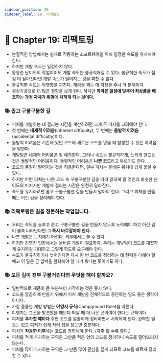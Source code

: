 ```yaml
---
sidebar_position: 20
sidebar_label: 19. 리팩토링
---
```


# 🌈 Chapter 19: 리팩토링

- 본질적인 방법에서는 실제로 작동하는 소프트웨어을 위해 일정한 속도를 유지해야 한다.
- 하지만 개발 속도는 일정하지 않다.
- 동등한 난이도의 작업이어도 개발 속도는 불규칙해질 수 있다. 불규칙한 속도가 점점 더 잦아진다면 개발 속도가 떨어지는 것을 피할 수 없다.
- 불규칙한 속도는 악영향을 끼친다. 계획을 짜는 데 지장을 주니 더 문제이다.
- 설상가상으로 더 많은 결함을 보게 된다. 하지만 **최악은 일정에 맞추어 최상품을 배포하는 과정 자체가 위험에 처하게 되는 것이다.**

### 📚 좁고 구불구불한 길
- 피처를 개발하는 데 걸리는 시간을 계산하려면 크게 두 가지를 고려해야 한다.
- 첫 번째는 **내재적 어려움**(inherent difficulty), 두 번째는 **돌발적 어려움**(accidental difficulty)이다.
- 돌발적 어려움은 기존에 있던 코드에 새로운 코드를 넣을 때 발생할 수 있는 어려움을 말한다.
- 개발팀은 내재적 어려움은 잘 예측한다. 그러나 속도는 불규칙하게, 느리게 만드는 것은 돌발적인 어려움이다. 돌발적인 어려움은 **나쁜 코드**라고 부르기도 한다.
- 코드의 품질이 떨어지는 것을 허용한다면, 일부 피처는 올바른 위치에 쉽게 붙일 수 있다.
- 하지만 어떤 피처는 나쁜 코드 속 구불구불한 길을 따라 얽히게 될 것인데 비슷한 난이도의 피처지만 개발에 걸리는 시간은 완전히 달라진다.
- 속도를 유지하려면 좁고 구불구불한 길을 만들지 말아야 한다. 그리고 피처를 만들 때는 이런 길을 정리해야 한다.

### 📚 리팩토링은 길을 정돈하는 작업입니다.
- 우리는 속도를 늦추고 좁고 구불구불한 길을 만들지 않도록 노력해야 하고 이런 길이 불쑥 나타난다면 **그 즉시 바로잡아야 한다.**
- 나쁜 개발은 눈치채기 어렵다. 외부에서도 볼 수 없다.
- 하지만 경영진 입장에서는 올바른 개발이 필요하다. 우리는 개발팀이 코드를 깨끗하게 유지하길 기대하고 그렇게 하도록 요구해야 한다.
- 속도가 불규칙하거나 늦어진다면 다시 한 번 코드를 정리하는 데 전력을 다해야 할 때고 이 말은 곧 압박을 완화해야 할 때가 왔다는 뜻이기도 하다.

### 📚 모든 길이 전부 구불거린다면 무엇을 해야 할까요?
- 일반적으로 제품의 큰 부분부터 시작하는 것은 좋지 않다.
- 코드를 깔끔하게 만들기 위해서 피처 개발을 전체적으로 중단하는 일도 좋은 생각이 아니다.
- 가장 훌륭한 개발 방법은 **야영지 규칙**(Campground Rule)을 따른다.
- 야영지는 그곳을 발견했을 때보다 떠날 때 더 나은 곳이여야 한다는 규칙이다.
- 피처를 **추가할 때마다** 주변 코드를 깔끔하게 정리하면서 시작해야 한다. 완벽할 필요는 없고 피처가 쉽게 자리 잡을 정도면 충분하다.
- 피처가 **작동한 이후**에는 코드를 정리해야 한다. (자주 할 수록 좋다.)
- 피처를 적게 추가하는 구역은 그만큼 적은 양의 코드를 정리하니 속도를 떨어뜨리지 않는다.
- 피처를 많이 추가하는 구역은 그 만큼 많이 관심을 끌게 되므로 코드를 빠르게 정리할 수 있다.
